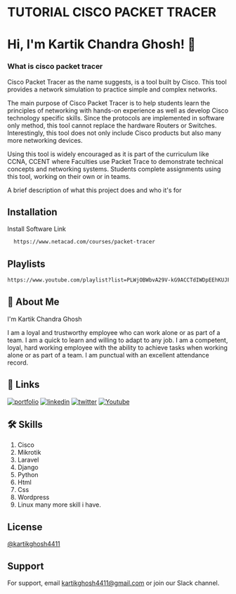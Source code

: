 
# TUTORIAL CISCO PACKET TRACER
# Hi, I'm Kartik Chandra Ghosh! 👋

### What is cisco packet tracer 
Cisco Packet Tracer as the name suggests, is a tool built by Cisco. This tool provides a network simulation to practice simple and complex networks. 

The main purpose of Cisco Packet Tracer is to help students learn the principles of networking with hands-on experience as well as develop Cisco technology specific skills. Since the protocols are implemented in software only method, this tool cannot replace the hardware Routers or Switches. Interestingly, this tool does not only include Cisco products but also many more networking devices.

Using this tool is widely encouraged as it is part of the curriculum like CCNA, CCENT where Faculties use Packet Trace to demonstrate technical concepts and networking systems. Students complete assignments using this tool, working on their own or in teams. 

A brief description of what this project does and who it's for


## Installation

Install Software Link

```bash
  https://www.netacad.com/courses/packet-tracer
```

## Playlists
```bash
https://www.youtube.com/playlist?list=PLWjOBWbvA29V-kG9ACCTdIWDpEEhKUJF6
```

    



## 🚀 About Me
I'm Kartik Chandra Ghosh

I am a loyal and trustworthy employee who can work alone or as part of a team. I am a quick to learn and willing to adapt to any job. I am a competent, loyal, hard working employee with the ability to achieve tasks when working alone or as part of a team. I am punctual with an excellent attendance record.



## 🔗 Links
[![portfolio](https://img.shields.io/badge/my_portfolio-000?style=for-the-badge&logo=ko-fi&logoColor=white)](https://portfolio.kartikchandraghosh.xyz/)
[![linkedin](https://img.shields.io/badge/linkedin-0A66C2?style=for-the-badge&logo=linkedin&logoColor=white)](https://www.linkedin.com/in/kartikghosh4411/)
[![twitter](https://img.shields.io/badge/twitter-1DA1F2?style=for-the-badge&logo=twitter&logoColor=white)](https://twitter.com/kartikghosh4411)
[![Youtube](https://img.shields.io/badge/youtube-000?style=for-the-badge&logo=ko-fi&logoColor=white)](https://www.youtube.com/@kartikghosh4411)


## 🛠 Skills
1) Cisco
2) Mikrotik
3) Laravel
4) Django
5) Python
6) Html
7) Css
8) Wordpress
9) Linux 
many more skill i have.

## License

[@kartikghosh4411](https://www.youtube.com/@kartikghosh4411)

## Support

For support, email kartikghosh4411@gmail.com or join our Slack channel.













